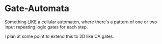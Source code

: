 # Gate-Automata
Something LIKE a cellular automaton, where there's a pattern of one or two input repeating logic gates for each step.

I plan at some point to extend this to 2D like CA gates.
